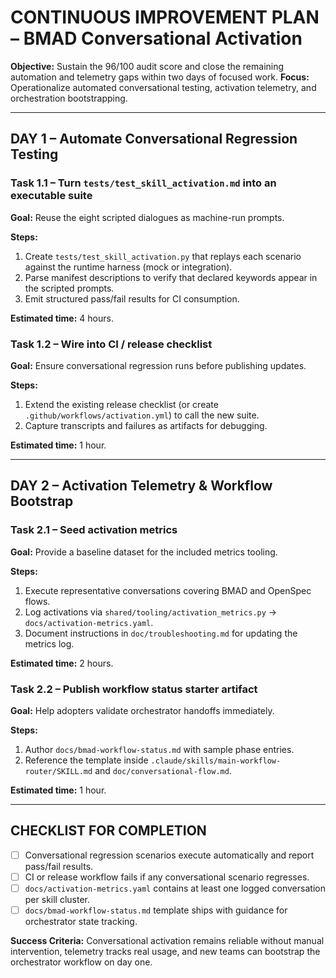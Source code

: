 # CONTINUOUS IMPROVEMENT PLAN – BMAD Conversational Activation

**Objective:** Sustain the 96/100 audit score and close the remaining automation and telemetry gaps within two days of focused work.
**Focus:** Operationalize automated conversational testing, activation telemetry, and orchestration bootstrapping.

---

## DAY 1 – Automate Conversational Regression Testing

### Task 1.1 – Turn `tests/test_skill_activation.md` into an executable suite
**Goal:** Reuse the eight scripted dialogues as machine-run prompts.

**Steps:**
1. Create `tests/test_skill_activation.py` that replays each scenario against the runtime harness (mock or integration).
2. Parse manifest descriptions to verify that declared keywords appear in the scripted prompts.
3. Emit structured pass/fail results for CI consumption.

**Estimated time:** 4 hours.

### Task 1.2 – Wire into CI / release checklist
**Goal:** Ensure conversational regression runs before publishing updates.

**Steps:**
1. Extend the existing release checklist (or create `.github/workflows/activation.yml`) to call the new suite.
2. Capture transcripts and failures as artifacts for debugging.

**Estimated time:** 1 hour.

---

## DAY 2 – Activation Telemetry & Workflow Bootstrap

### Task 2.1 – Seed activation metrics
**Goal:** Provide a baseline dataset for the included metrics tooling.

**Steps:**
1. Execute representative conversations covering BMAD and OpenSpec flows.
2. Log activations via `shared/tooling/activation_metrics.py` → `docs/activation-metrics.yaml`.
3. Document instructions in `doc/troubleshooting.md` for updating the metrics log.

**Estimated time:** 2 hours.

### Task 2.2 – Publish workflow status starter artifact
**Goal:** Help adopters validate orchestrator handoffs immediately.

**Steps:**
1. Author `docs/bmad-workflow-status.md` with sample phase entries.
2. Reference the template inside `.claude/skills/main-workflow-router/SKILL.md` and `doc/conversational-flow.md`.

**Estimated time:** 1 hour.

---

## CHECKLIST FOR COMPLETION

- [ ] Conversational regression scenarios execute automatically and report pass/fail results.
- [ ] CI or release workflow fails if any conversational scenario regresses.
- [ ] `docs/activation-metrics.yaml` contains at least one logged conversation per skill cluster.
- [ ] `docs/bmad-workflow-status.md` template ships with guidance for orchestrator state tracking.

**Success Criteria:** Conversational activation remains reliable without manual intervention, telemetry tracks real usage, and new teams can bootstrap the orchestrator workflow on day one.
